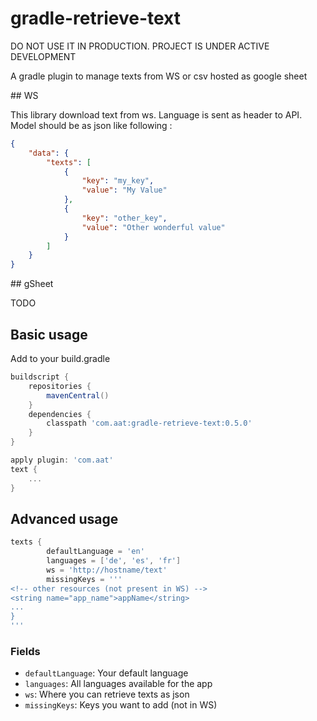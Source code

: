# gradle-retrieve-text

DO NOT USE IT IN PRODUCTION. PROJECT IS UNDER ACTIVE DEVELOPMENT

A gradle plugin to manage texts from WS or csv hosted as google sheet

## WS

This library download text from ws. Language is sent as header to API. Model should be as json like following :

```json
{
    "data": {
        "texts": [
            {
                "key": "my_key",
                "value": "My Value"
            },
            {
                "key": "other_key",
                "value": "Other wonderful value"
            }
        ]
    }
}
```

## gSheet

TODO

## Basic usage

Add to your build.gradle

```gradle
buildscript {
    repositories {
        mavenCentral()
    }
    dependencies {
        classpath 'com.aat:gradle-retrieve-text:0.5.0'
    }
}

apply plugin: 'com.aat'
text {
    ...
}
```

## Advanced usage

```gradle
texts {
        defaultLanguage = 'en'
        languages = ['de', 'es', 'fr']
        ws = 'http://hostname/text'
        missingKeys = '''
<!-- other resources (not present in WS) -->
<string name="app_name">appName</string>
...
}
'''

```
### Fields
* `defaultLanguage`: Your default language
* `languages`: All languages available for the app
* `ws`: Where you can retrieve texts as json
* `missingKeys`: Keys you want to add (not in WS)


